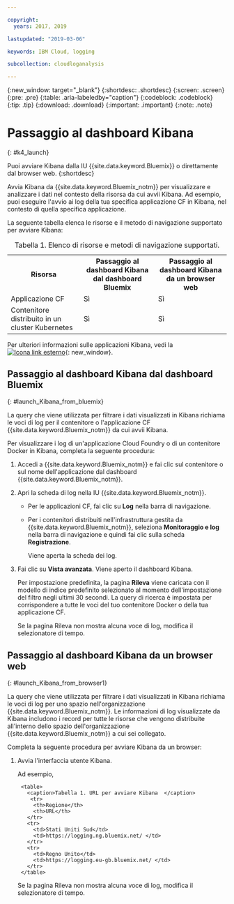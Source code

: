 ```yaml
---

copyright:
  years: 2017, 2019

lastupdated: "2019-03-06"

keywords: IBM Cloud, logging

subcollection: cloudloganalysis

---
```


{:new_window: target="_blank"}
{:shortdesc: .shortdesc}
{:screen: .screen}
{:pre: .pre}
{:table: .aria-labeledby="caption"}
{:codeblock: .codeblock}
{:tip: .tip}
{:download: .download}
{:important: .important}
{:note: .note}


# Passaggio al dashboard Kibana
{: #k4_launch}

Puoi avviare Kibana dalla IU {{site.data.keyword.Bluemix}} o direttamente dal browser web.
{:shortdesc}

Avvia Kibana da {{site.data.keyword.Bluemix_notm}} per visualizzare e analizzare i dati nel contesto della risorsa da cui avvii Kibana. Ad esempio, puoi eseguire l'avvio ai log della tua specifica applicazione CF in Kibana, nel contesto di quella specifica applicazione.

La seguente tabella elenca le risorse e il metodo di navigazione supportato per avviare Kibana:

<table>
<caption>Tabella 1. Elenco di risorse e metodi di navigazione supportati. </caption>
  <tr>
    <th>Risorsa</th>
    <th>Passaggio al dashboard Kibana dal dashboard Bluemix</th>
    <th>Passaggio al dashboard Kibana da un browser web</th>
  <tr>
  <tr>
    <td>Applicazione CF</td>
    <td>Sì</td>
    <td>Sì</td>
  <tr>  
  <tr>
    <td>Contenitore distribuito in un cluster Kubernetes</td>
    <td>Sì</td>
    <td>Sì</td>
  <tr>  
</table>

Per ulteriori informazioni sulle applicazioni Kibana, vedi la [ ![Icona link esterno](../../../icons/launch-glyph.svg "Icona link esterno")](https://www.elastic.co/guide/en/kibana/4.1/index.html){: new_window}.
    

##  Passaggio al dashboard Kibana dal dashboard Bluemix
{: #launch_Kibana_from_bluemix}

La query che viene utilizzata per filtrare i dati visualizzati in Kibana richiama le voci di log per il contenitore o l'applicazione CF {{site.data.keyword.Bluemix_notm}} da cui avvii Kibana.

Per visualizzare i log di un'applicazione Cloud Foundry o di un contenitore Docker in Kibana, completa la seguente procedura:

1. Accedi a {{site.data.keyword.Bluemix_notm}} e fai clic sul contenitore o sul nome dell'applicazione dal dashboard {{site.data.keyword.Bluemix_notm}}. 
    
2. Apri la scheda di log nella IU {{site.data.keyword.Bluemix_notm}}.

    * Per le applicazioni CF, fai clic su **Log** nella barra di navigazione. 
    * Per i contenitori distribuiti nell'infrastruttura gestita da {{site.data.keyword.Bluemix_notm}}, seleziona **Monitoraggio e log** nella barra di navigazione e quindi fai clic sulla scheda **Registrazione**. 
    
        Viene aperta la scheda dei log.  

3. Fai clic su **Vista avanzata**. Viene aperto il dashboard Kibana.

    Per impostazione predefinita, la pagina **Rileva** viene caricata con il modello di indice predefinito selezionato al momento dell'impostazione del filtro negli ultimi 30 secondi. La query di ricerca è impostata per corrispondere a tutte le voci del tuo contenitore Docker o della tua applicazione CF.

    Se la pagina Rileva non mostra alcuna voce di log, modifica il selezionatore di tempo. 


##  Passaggio al dashboard Kibana da un browser web
{: #launch_Kibana_from_browser1}

La query che viene utilizzata per filtrare i dati visualizzati in Kibana richiama le voci di log per uno spazio nell'organizzazione {{site.data.keyword.Bluemix_notm}}. Le informazioni di log visualizzate da Kibana includono i record per
tutte le risorse che vengono distribuite all'interno dello spazio dell'organizzazione {{site.data.keyword.Bluemix_notm}} a cui sei collegato.

Completa la seguente procedura per avviare Kibana da un browser:

1. Avvia l'interfaccia utente Kibana.
    
    Ad esempio, 
      
        <table>
          <caption>Tabella 1. URL per avviare Kibana  </caption>
           <tr>
            <th>Regione</th>
            <th>URL</th>
          </tr>
          <tr>
            <td>Stati Uniti Sud</td>
            <td>https://logging.ng.bluemix.net/ </td>
          </tr>
          <tr>
            <td>Regno Unito</td>
            <td>https://logging.eu-gb.bluemix.net/ </td>
          </tr>
        </table>

    Se la pagina Rileva non mostra alcuna voce di log, modifica il selezionatore di tempo. 

